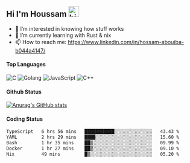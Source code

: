 ## Hi I'm Houssam <img src="https://user-images.githubusercontent.com/1303154/88677602-1635ba80-d120-11ea-84d8-d263ba5fc3c0.gif" width="28px" alt="hi">

- 👀 I’m interested in knowing how stuff works
- 🔭 I’m currently learning with Rust & nix
- 📫 How to reach me: https://www.linkedin.com/in/hossam-abouiba-b044a4147/

#### Top Languages

![C](https://img.shields.io/badge/c-%2300599C.svg?style=for-the-badge&logo=c&logoColor=white)
![Golang](https://img.shields.io/badge/go-blue?style=for-the-badge&logo=Goland)
![JavaScript](https://img.shields.io/badge/javascript-%23323330.svg?style=for-the-badge&logo=javascript&logoColor=%23F7DF1E)
![C++](https://img.shields.io/badge/C%2B%2B-blue?style=for-the-badge&logo=C%2B%2B)


#### Github Status
[![Anurag's GitHub stats](https://github-readme-stats.vercel.app/api?username=0xhoussam&theme=tokyonight)](https://github.com/anuraghazra/github-readme-stats)

#### Coding Status
<!--START_SECTION:waka-->

```txt
TypeScript   6 hrs 56 mins   ███████████░░░░░░░░░░░░░░   43.43 %
YAML         2 hrs 29 mins   ████░░░░░░░░░░░░░░░░░░░░░   15.60 %
Bash         1 hr 35 mins    ██▒░░░░░░░░░░░░░░░░░░░░░░   09.99 %
Docker       1 hr 27 mins    ██▒░░░░░░░░░░░░░░░░░░░░░░   09.10 %
Nix          49 mins         █▒░░░░░░░░░░░░░░░░░░░░░░░   05.20 %
```

<!--END_SECTION:waka-->
